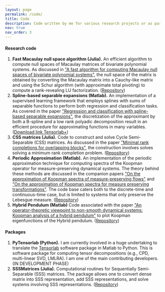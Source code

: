 ```yaml
---
layout: page
permalink: /code/
title: Code
description: Code written by me for various research projects or as part of a larger effort to build software packages.
nav: true
nav_order: 3
---
```


#### Research code
1. **Fast Macaulay null space algorithm (Julia).** An efficient algorithm to compute null spaces of Macaulay matrices of bivariate polynomial systems. As discussed in ["A fast algorithm for computing Macaulay null spaces of bivariate polynomial systems"](https://ftp.esat.kuleuven.be/pub/stadius/ida/reports/23-16.pdf), the null space of the matrix is obtained by converting the Macaulay matrix into a Cauchy-like matrix and using the Schur algorithm (with approximate total pivoting) to compute a rank-revealing LU factorization. ([Repository](https://github.com/nithingovindarajan/Fast-Macaulay-Nullspace/tree/main))
2. **Spline-based separable expansions (Matlab).** An implementation of a supervised learning framework that employs splines with sums of separable functions to perform both regression and classification tasks. As covered in the paper ["Regression and classification with spline-based separable expansions"](https://www.frontiersin.org/articles/10.3389/fdata.2022.688496/full), the discretization of the approximant by both a B-spline and a low rank polyadic decomposition result in an efficient procedure for approximating functions in many variables. ([Download link Tensorlab+](https://www.tensorlabplus.net/papers/govindarajan2022cpdspline.html))
3. **CSS matrices (Julia).** Code to construct and solve Cycle Semi-Separable (CSS) matrices. As discussed in the paper ["Minimal rank completions for overlapping blocks"](https://www.sciencedirect.com/science/article/abs/pii/S0024379521002469), the construction involves solves solving a minimum rank completion problem. ([Repository](https://gitlab.com/nithin.govindarajn/sss-and-css-solvers/))
4. **Periodic Approximation (Matlab).** An implementation of the periodic approximation technique for computing spectra of the Koopman operator for measure-preserving dynamical systems. The theory behind these methods are discussed in the companion papers ["On the approximation of Koopman spectra of measure-preserving flows"](https://epubs.siam.org/doi/abs/10.1137/19M1282908) and ["On the approximation of Koopman spectra for measure preserving transformations"](https://epubs.siam.org/doi/abs/10.1137/18M1175094). The code base caters both to the discrete-time and continuous-time case, but is limited to systems that only preserve the Lebesgue measure. ([Repository](https://gitlab.com/nithin.govindarajn/koopman-periodic-approximation))
5. **Hybrid Pendulum (Matlab)**  Code associated with the paper ["An operator-theoretic viewpoint to non-smooth dynamical systems: Koopman analysis of a hybrid pendulum"](https://ieeexplore.ieee.org/abstract/document/7799266) to plot Koopman eigenfunctions of the Hybrid pendulum. ([Repository](https://github.com/nithingovindarajan/Hybrid-Pendulum-Experiments))

#### Packages
1. **PyTensorlab (Python).** I am currently involved in a huge undertaking to translate the [Tensorlab](https://www.tensorlab.net/) software package in Matlab to Python. This is software package for computing tensor decompositions (e.g., CPD, multi-linear SVD, LMLRA). I am one of the main contributing developers. (IN DEVELOPMENT PHASE)
2. **SSSMatrices (Julia).** Computational routines for Sequentially Semi-Separable (SSS) matrices. The package allows one to convert dense matrix into SSS representation, add SSS representations, and solve systems involving SSS representations.  ([Repository](https://github.com/nithingovindarajan/SSSmatrices))